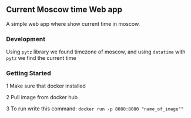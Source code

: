 ## Current Moscow time Web app 

A simple web app where show current time in moscow.

### Development 

Using `pytz` library we found timezone of moscow, and using `datatime` with `pytz` we find the current time 

### Getting Started 

1 Make sure that docker installed 

2 Pull image from docker hub 

3 To run write this command: `docker run -p 8080:8080 "name_of_image""`

